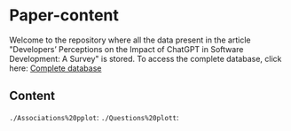 # Paper-content
Welcome to the repository where all the data present in the article "Developers’ Perceptions on the Impact of ChatGPT in Software Development: A Survey" is stored. To access the complete database, click here: 
[Complete database](https://github.com/gpt-impact/Full_analysis_plot)
## Content 
`./Associations%20pplot`: 
`./Questions%20plott`: 
